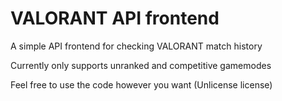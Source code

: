 # VALORANT API frontend

A simple API frontend for checking VALORANT match history

Currently only supports unranked and competitive gamemodes

Feel free to use the code however you want (Unlicense license)
